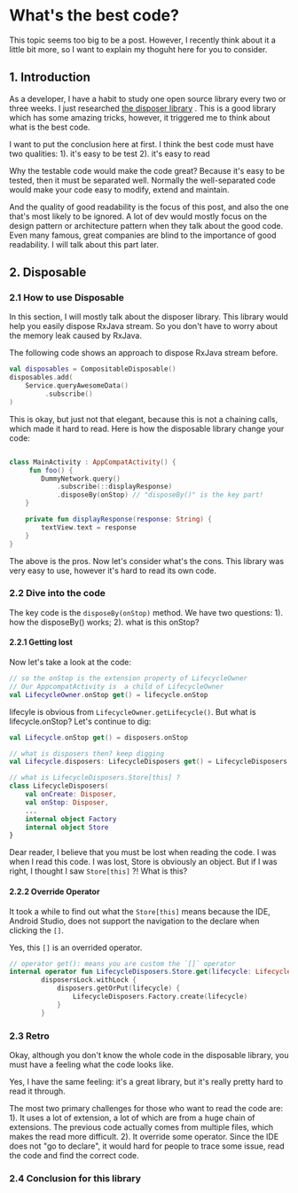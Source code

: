 # What's the best code?
This topic seems too big to be a post. However, I recently think about it a little bit more, so I want to explain my thoguht here for you to consider. 

## 1. Introduction
As a developer, I have a habit to study one open source library every two or three weeks. I just researched [the disposer library](https://github.com/sellmair/disposer) . This is a good library which has some amazing tricks, however, it triggered me to think about what is the best code. 

I want to put the conclusion here at first. I think the best code must have two qualities: 
1). it's easy to be test
2). it's easy to read

Why the testable code would make the code great? Because it's easy to be tested, then it must be separated well. Normally the well-separated code would make your code easy to modify, extend and maintain.

And the quality of good readability is the focus of this post, and also the one that's most likely to be ignored. A lot of dev would mostly focus on the design pattern or architecture pattern when they talk about the good code. Even many famous, great companies are blind to the importance of good readability. I will talk about this part later. 

## 2. Disposable 

### 2.1 How to use Disposable
In this section, I will mostly talk about the disposer library. This library would help you easily dispose RxJava stream. So you don't have to worry about the memory leak caused by RxJava.

The following code shows an approach to dispose RxJava stream before.

```kotlin
val disposables = CompositableDisposable()
disposables.add(
    Service.queryAwesomeData()
         .subscribe()
)
```

This is okay, but just not that elegant, because this is not a chaining calls, which made it hard to read. Here is how the disposable library change your code:
    
```kotlin

class MainActivity : AppCompatActivity() {
     fun foo() {
        DummyNetwork.query()
            .subscribe(::displayResponse)
            .disposeBy(onStop) // "disposeBy()" is the key part!
    }

    private fun displayResponse(response: String) {
        textView.text = response
    }
}
```

The above is the pros. Now let's consider what's the cons. This library was very easy to use, however it's hard to read its own code.

### 2.2 Dive into the code
The key code is the `disposeBy(onStop)` method. We have two questions: 1). how the disposeBy() works;  2). what is this onStop?

#### 2.2.1 Getting lost
Now let's take a look at the code:
```kotlin
// so the onStop is the extension property of LifecycleOwner 
// Our AppcompatActivity is  a child of LifecycleOwner
val LifecycleOwner.onStop get() = lifecycle.onStop
```
lifecyle is obvious from `LifecycleOwner.getLifecycle()`. But what is lifecycle.onStop? Let's continue to dig:

```kotlin
val Lifecycle.onStop get() = disposers.onStop

// what is disposers then? keep digging
val Lifecycle.disposers: LifecycleDisposers get() = LifecycleDisposers.Store[this]

// what is LifecycleDisposers.Store[this] ?
class LifecycleDisposers(
    val onCreate: Disposer,
    val onStop: Disposer,
    ...    
    internal object Factory    
    internal object Store
}

```

Dear reader, I believe that you must be lost when reading the code. I was when I read this code. I was lost, Store is obviously an object. But if I was right, I thought I saw `Store[this]` ?! What is this?

#### 2.2.2 Override Operator
It took a while to find out what the `Store[this]` means because the IDE, Android Studio, does not support the navigation to the declare when clicking the `[]`.

Yes, this `[]` is an overrided operator.

```kotlin
// operator get(): means you are custom the `[]` operator
internal operator fun LifecycleDisposers.Store.get(lifecycle: Lifecycle): LifecycleDisposers =
        disposersLock.withLock {
            disposers.getOrPut(lifecycle) {
                LifecycleDisposers.Factory.create(lifecycle)
            }
        }
```


### 2.3 Retro
Okay, although you don't know the whole code in the disposable library, you must have a feeling what the code looks like.

Yes, I have the same feeling: it's a great library, but it's really pretty hard to read it through.

The most two primary challenges for those who want to read the code are: 
1). It uses a lot of extension, a lot of which are from a huge chain of extensions. The previous code actually comes from multiple files, which makes the read more difficult.
2). It override some operator. Since the IDE does not "go to declare", it would hard for people to trace some issue, read the code and find the correct code.



### 2.4 Conclusion for this library




